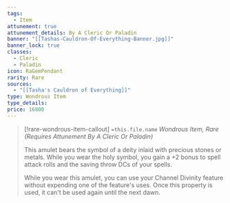 ```yaml
---
tags:
  - Item
attunement: true
attunement_details: By A Cleric Or Paladin
banner: "[[Tashas-Cauldron-Of-Everything-Banner.jpg]]"
banner_lock: true
classes:
  - Cleric
  - Paladin
icon: RaGemPendant
rarity: Rare
sources:
  - "[[Tasha's Cauldron of Everything]]"
type: Wondrous Item
type_details:
price: 16800
---
```

>[!rare-wondrous-item-callout] `=this.file.name`
>*Wondrous Item, Rare (Requires Attunement By A Cleric Or Paladin)*
>
>This amulet bears the symbol of a deity inlaid with precious stones or metals. While you wear the holy symbol, you gain a +2 bonus to spell attack rolls and the saving throw DCs of your spells.
>
>While you wear this amulet, you can use your Channel Divinity feature without expending one of the feature's uses. Once this property is used, it can't be used again until the next dawn.
>
>